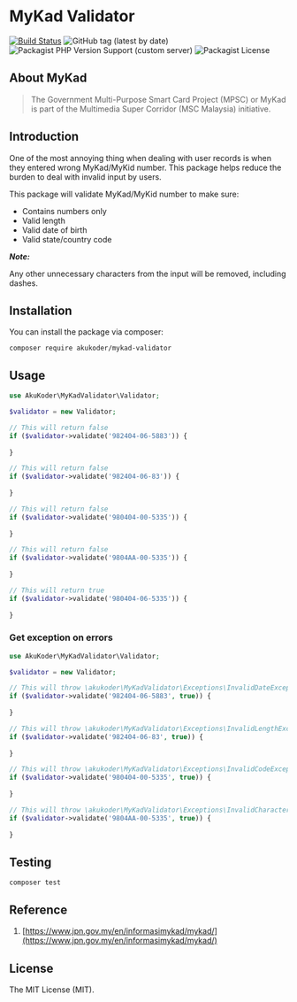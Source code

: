 # MyKad Validator

[![Build Status](https://travis-ci.org/akukoder/mykad-validator.svg?branch=master)](https://travis-ci.org/akukoder/mykad-validator)
![GitHub tag (latest by date)](https://img.shields.io/github/v/tag/akukoder/mykad-validator)
![Packagist PHP Version Support (custom server)](https://img.shields.io/packagist/php-v/akukoder/mykad-validator)
![Packagist License](https://img.shields.io/packagist/l/akukoder/mykad-validator)


## About MyKad

<blockquote>
    The Government Multi-Purpose Smart Card Project (MPSC) or MyKad is part of the Multimedia Super Corridor (MSC Malaysia) initiative.
</blockquote>

## Introduction

One of the most annoying thing when dealing with user records is when they entered wrong MyKad/MyKid number. 
This package helps reduce the burden to deal with invalid input by users.

This package will validate MyKad/MyKid number to make sure:

- Contains numbers only
- Valid length 
- Valid date of birth
- Valid state/country code

***Note:***

Any other unnecessary characters from the input will be removed, including dashes.

## Installation

You can install the package via composer:

```
composer require akukoder/mykad-validator
```

## Usage

```php
use AkuKoder\MyKadValidator\Validator;

$validator = new Validator;

// This will return false
if ($validator->validate('982404-06-5883')) {
    
}

// This will return false
if ($validator->validate('982404-06-83')) {
    
}

// This will return false
if ($validator->validate('980404-00-5335')) {
    
}

// This will return false
if ($validator->validate('9804AA-00-5335')) {
    
}

// This will return true
if ($validator->validate('980404-06-5335')) {
    
}
```

### Get exception on errors

```php
use AkuKoder\MyKadValidator\Validator;

$validator = new Validator;

// This will throw \akukoder\MyKadValidator\Exceptions\InvalidDateException
if ($validator->validate('982404-06-5883', true)) {
    
}

// This will throw \akukoder\MyKadValidator\Exceptions\InvalidLengthException
if ($validator->validate('982404-06-83', true)) {
    
}

// This will throw \akukoder\MyKadValidator\Exceptions\InvalidCodeException
if ($validator->validate('980404-00-5335', true)) {
    
}

// This will throw \akukoder\MyKadValidator\Exceptions\InvalidCharacterException
if ($validator->validate('9804AA-00-5335', true)) {
    
}
```

## Testing

```
composer test
```

## Reference

1. [https://www.jpn.gov.my/en/informasimykad/mykad/](https://www.jpn.gov.my/en/informasimykad/mykad/)

## License

The MIT License (MIT).